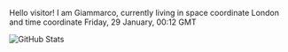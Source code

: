 Hello visitor! I am Giammarco, currently living in space coordinate London and time coordinate Friday, 29 January, 00:12 GMT

![GitHub Stats](https://github-readme-stats.vercel.app/api?username=grcasanova)
